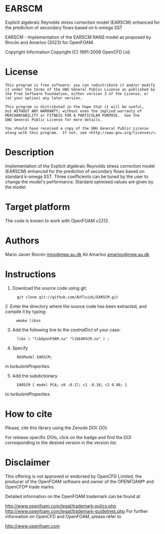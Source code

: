 # EARSCM
Explicit algebraic Reynolds stress correction model (EARSCM) enhanced for the prediction of secondary flows based on k-omega SST

EARSCM - Implementation of the EARSCM RANS model
         as proposed by Rincón and Amarloo (2023) for OpenFOAM.

Copyright Information
    Copyright (C) 1991-2009 OpenCFD Ltd.

# License
    This program is free software: you can redistribute it and/or modify
    it under the terms of the GNU General Public License as published by
    the Free Software Foundation, either version 3 of the License, or
    (at your option) any later version.

    This program is distributed in the hope that it will be useful,
    but WITHOUT ANY WARRANTY; without even the implied warranty of
    MERCHANTABILITY or FITNESS FOR A PARTICULAR PURPOSE.  See the
    GNU General Public License for more details.

    You should have received a copy of the GNU General Public License
    along with this program.  If not, see <http://www.gnu.org/licenses/>.

# Description
Implementation of the Explicit algebraic Reynolds stress correction model (EARSCM)
enhanced for the prediction of secondary flows based on standard k-omega SST.
Three coefficients can be tuned by the user to change the model's performance.
Stardard optmised values are given by the model.

# Target platform
The code is known to work with OpenFOAM v2212.

# Authors
Mario Javier Rincón <mjrp@mpe.au.dk>
Ali Amarloo <amarloo@mpe.au.dk>

# Instructions

1. Download the source code using git:

         git clone git://github.com/AUfluids/EARSCM.git

2 .Enter the directory where the source code has been extracted, and compile it by typing: 

         wmake libso

3. Add the following line to the _controlDict_ of your case:

         libs ( "libOpenFOAM.so" "libEARSCM.so" ) ;

4. Specify

         RASModel EARSCM;

in _turbulentProperties_.

5. Add the subdictionary

         EARSCM { model PCA; c0 -0.17; c1 -0.18; c2 0.98; }

to _turbulentProperties_.

# How to cite
Please, cite this library using the Zenodo DOI: DOI.

For release-specific DOIs, click on the badge and find the DOI corresponding to the desired version in the version list.

# Disclaimer
This offering is not approved or endorsed by OpenCFD Limited, the producer of the OpenFOAM software and owner of the OPENFOAM® and OpenCFD® trade marks.

Detailed information on the OpenFOAM trademark can be found at

http://www.openfoam.com/legal/trademark-policy.php
http://www.openfoam.com/legal/trademark-guidelines.php
For further information on OpenCFD and OpenFOAM, please refer to

http://www.openfoam.com
